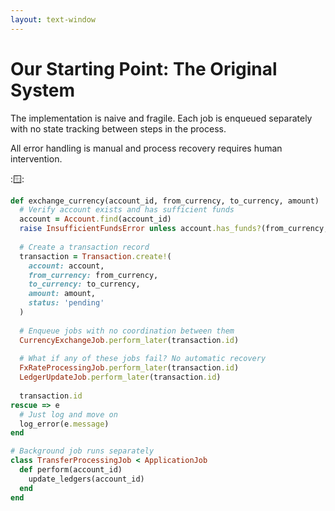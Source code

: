 ```yaml
---
layout: text-window
---
```


# Our Starting Point: The Original System

The implementation is naive and fragile. Each job is enqueued separately
with no state tracking between steps in the process.

All error handling is manual and process recovery requires human intervention.

::window::
```ruby
def exchange_currency(account_id, from_currency, to_currency, amount)
  # Verify account exists and has sufficient funds
  account = Account.find(account_id)
  raise InsufficientFundsError unless account.has_funds?(from_currency, amount)
  
  # Create a transaction record
  transaction = Transaction.create!(
    account: account,
    from_currency: from_currency,
    to_currency: to_currency,
    amount: amount,
    status: 'pending'
  )
  
  # Enqueue jobs with no coordination between them
  CurrencyExchangeJob.perform_later(transaction.id)
  
  # What if any of these jobs fail? No automatic recovery
  FxRateProcessingJob.perform_later(transaction.id)
  LedgerUpdateJob.perform_later(transaction.id)
  
  transaction.id
rescue => e
  # Just log and move on
  log_error(e.message)
end

# Background job runs separately
class TransferProcessingJob < ApplicationJob
  def perform(account_id)
    update_ledgers(account_id)
  end
end
```

<!--

*Problems with this approach:*
- If cross-border transfer succeeds but ledger updates fail, we've moved money but our records are wrong
- If a job fails and retries, we might get different exchange rates or duplicate compliance checks
- Debugging across 7+ connected jobs with no centralized state tracking was nearly impossible

**What We Started With:**
When I joined Loop Card, we had a Rails monolith coordinating everything through Sidekiq jobs. Now, Sidekiq is great for many use cases, but coordinating financial workflows across multiple services? That's where the limitations become painful.

**What Actually Happened:**
This looks clean, but in production it was a nightmare:

**Partial Failures:** What if capture succeeds but ledger update fails? We've charged the customer but our books are wrong.

**Retry Hell:** Job fails and retries. Now we have a different exchange rate, duplicate fraud checks, confused state everywhere.

**No Visibility:** Payment failed? Great, check Redis, check the database, check logs from 6 different services. Good luck figuring out where it broke.

**Lost Money:** We actually lost money to partial failures. Pre-auth succeeded, capture failed, money stuck in limbo for days.

**Why We Needed Something Better:**
The fundamental issue: we were trying to coordinate stateful workflows across multiple services using a tool designed for stateless background jobs.
-->